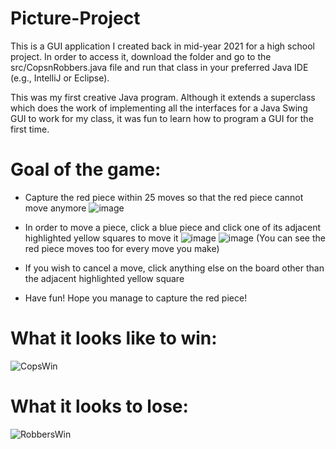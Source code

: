 # Picture-Project
This is a GUI application I created back in mid-year 2021 for a high school project. In order to access it, download the folder and go to the src/CopsnRobbers.java file and run that class in your preferred Java IDE (e.g., IntelliJ or Eclipse).

This was my first creative Java program. Although it extends a superclass which does the work of implementing all the interfaces for a Java Swing GUI to work for my class, it was fun to learn how to program a GUI for the first time.


# Goal of the game:
- Capture the red piece within 25 moves so that the red piece cannot move anymore
![image](https://github.com/kchen3490/Picture-Project/assets/78284992/4d99e01d-b0a5-465e-ab59-61bf5c00ee8f)

- In order to move a piece, click a blue piece and click one of its adjacent highlighted yellow squares to move it
![image](https://github.com/kchen3490/Picture-Project/assets/78284992/7de75cae-6f7d-4762-8b07-c5445d5c8929)
![image](https://github.com/kchen3490/Picture-Project/assets/78284992/ced1bc82-1326-4292-b253-57eb43853446)
(You can see the red piece moves too for every move you make)

- If you wish to cancel a move, click anything else on the board other than the adjacent highlighted yellow square

- Have fun! Hope you manage to capture the red piece!

# What it looks like to win:
![CopsWin](https://github.com/kchen3490/Picture-Project/assets/78284992/48e9bfd9-75a5-4d73-b3f9-2295c11883d6)

# What it looks to lose:
![RobbersWin](https://github.com/kchen3490/Picture-Project/assets/78284992/69bead4f-b760-40ca-b46f-77bf465e2ea1)
